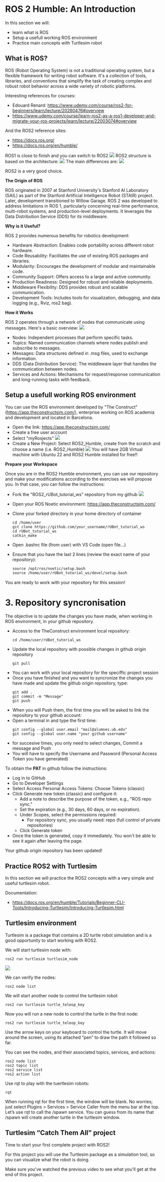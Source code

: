 # **ROS 2 Humble: An Introduction**

In this section we will:
- learn what is ROS
- Setup a usefull working ROS environment
- Practice main concepts with Turtlesim robot

## **What is ROS?**

ROS (Robot Operating System) is not a traditional operating system, but a flexible framework for writing robot software. It's a collection of tools, libraries, and conventions that simplify the task of creating complex and robust robot behavior across a wide variety of robotic platforms.

Interesting references for courses:
- Edouard Renard: https://www.udemy.com/course/ros2-for-beginners/learn/lecture/20260476#overview
- https://www.udemy.com/course/learn-ros2-as-a-ros1-developer-and-migrate-your-ros-projects/learn/lecture/22003074#overview

And the ROS2 reference sites:
- https://docs.ros.org/
- https://docs.ros.org/en/humble/

ROS1 is close to finish and you can switch to ROS2
![](./Images/01_ROS2_setup/01_ROS2_time.png)
ROS2 structure is based on the architecture:
![](./Images/01_ROS2_setup/02_ROS1_ROS2.png)
The main differences are:
![](./Images/01_ROS2_setup/03_ROS2_dif.png)

ROS2 is a very good choice.

**The Origin of ROS**

ROS originated in 2007 at Stanford University's Stanford AI Laboratory (SAIL) as part of the Stanford Artificial Intelligence Robot (STAIR) project. Later, development transitioned to Willow Garage. ROS 2 was developed to address limitations in ROS 1, particularly concerning real-time performance, multi-robot systems, and production-level deployments. It leverages the Data Distribution Service (DDS) for its middleware.

**Why is it Useful?**

ROS 2 provides numerous benefits for robotics development:

- Hardware Abstraction: Enables code portability across different robot hardware.
- Code Reusability: Facilitates the use of existing ROS packages and libraries.
- Modularity: Encourages the development of modular and maintainable code.
- Community Support: Offers access to a large and active community.
- Production Readiness: Designed for robust and reliable deployments.
- Middleware Flexibility: DDS provides robust and scalable communication.
- Development Tools: Includes tools for visualization, debugging, and data logging (e.g., Rviz, ros2 bag).

**How it Works**

ROS 2 operates through a network of nodes that communicate using messages. Here's a basic overview:
![](./Images/01_ROS2_setup/04_nodes.gif)
- Nodes: Independent processes that perform specific tasks.
- Topics: Named communication channels where nodes publish and subscribe to messages.
- Messages: Data structures defined in .msg files, used to exchange information.
- DDS (Data Distribution Service): The middleware layer that handles the communication between nodes.
- Services and Actions: Mechanisms for request/response communication and long-running tasks with feedback.

## **Setup a usefull working ROS environment**

You can use the ROS environment developed by "The Construct" (https://app.theconstructsim.com/), enterprise working on ROS academia and development and located in Barcelona.
- Open the link: https://app.theconstructsim.com/
- Create a free user account
- Select "myRosjects"
![](./Images/01_ROS2_setup/05_myRosjects.png)
- Create a New Project: Select ROS2_Humble, create from the scratch and choose a name (i.e. ROS2_Humble)
![](./Images/01_ROS2_setup/06_Rosject.png)
You will have 2GB Virtual machine with Ubuntu 22 and ROS2 Humble installed for free!!

**Prepare your Workspace**

Once you are in the ROS2 Humble environment, you can use our repository and make your modifications according to the exercises we will propose you.
In that case, you can follow the instructions:

- Fork the "ROS2_rUBot_tutorial_ws" repository from my github
  ![](./Images/01_ROS2_setup/07_fork.png)
- Open your ROS Noetic environment:  https://app.theconstructsim.com/
- Clone your forked directory in your home directory of container
  ```shell
  cd /home/user
  git clone https://github.com/your_username/rUBot_tutorial_ws
  cd rUBot_tutorial_ws
  catkin_make
  ```
- Open .bashrc file (from user) with VS Code (open file...)
- Ensure that you have the last 2 lines (review the exact name of your repository):

  ```xml
  source /opt/ros/noetic/setup.bash
  source /home/user/rUBot_tutorial_ws/devel/setup.bash
  ```
You are ready to work with your repository for this session!

# **3. Repository syncronisation**

The objective is to update the changes you have made, when working in ROS environment, in your github repository.

- Access to the TheConstruct environment local repository:
  ````shell
  cd /home/user/rUBot_tutorial_ws
  ````
- Update the local repository with possible changes in github origin repository
  ````shell
  git pull
  ````
- You can work with your local repository for the speciffic project session
- Once you have finished and you want to syncronize the changes you have made and update the github origin repository, type:
  ````shell
  git add .
  git commit -m "Message"
  git push
  ````
- When you will Push them, the first time you will be asked to link the repository to your github account:
- Open a terminal in and type the first time:
  ```shell
  git config --global user.email "mail@alumnes.ub.edu"
  git config --global user.name "your github username"
  ```
- for succesive times, you only need to select changes, Commit a message and Push
- You will have to specify the Username and Password (Personal Access Token you have generated)

To obtain the **PAT** in github follow the instructions:

  - Log in to GitHub
  - Go to Developer Settings
  - Select Access Personal Access Tokens: Choose Tokens (classic)
  - Click Generate new token (classic) and configure it:
    - Add a note to describe the purpose of the token, e.g., "ROS repo sync."
    - Set the expiration (e.g., 30 days, 60 days, or no expiration).
    - Under Scopes, select the permissions required:
      - For repository sync, you usually need: repo (full control of private repositories)
    - Click Generate token
  - Once the token is generated, copy it immediately. You won't be able to see it again after leaving the page.

Your github origin repository has been updated!



## **Practice ROS2 with Turtlesim**

In this section we will practice the ROS2 concepts with a very simple and useful turtlesim robot.

Documentation:
- https://docs.ros.org/en/humble/Tutorials/Beginner-CLI-Tools/Introducing-Turtlesim/Introducing-Turtlesim.html

## **Turtlesim environment**

Turtlesim is a package that contains a 2D turtle robot simulation and is a good opportunity to start working with ROS2.

We will start turtlesim node with:
```shell
ros2 run turtlesim turtlesim_node
```
![](./Images/02_ROS2_tutorial/01_turtlesim.png)

We can verify the nodes:
```shell
ros2 node list
```
We will start another node to control the turtlesim robot
```shell
ros2 run turtlesim turtle_teleop_key
```
Now you will run a new node to control the turtle in the first node:
````shell
ros2 run turtlesim turtle_teleop_key
````
Use the arrow keys on your keyboard to control the turtle. It will move around the screen, using its attached “pen” to draw the path it followed so far.

You can see the nodes, and their associated topics, services, and actions:
````shell
ros2 node list
ros2 topic list
ros2 service list
ros2 action list
````
Use rqt to play with the tuertlesim robots:
````shell
rqt
````
When running rqt for the first time, the window will be blank. No worries; just select Plugins > Services > Service Caller from the menu bar at the top.
Let’s use rqt to call the /spawn service. You can guess from its name that /spawn will create another turtle in the turtlesim window.

## **Turtlesim “Catch Them All” project**

Time to start your first complete project with ROS2!

For this project you will use the Turtlesim package as a simulation tool, so you can visualize what the robot is doing.

Make sure you've watched the previous video to see what you'll get at the end of this project.